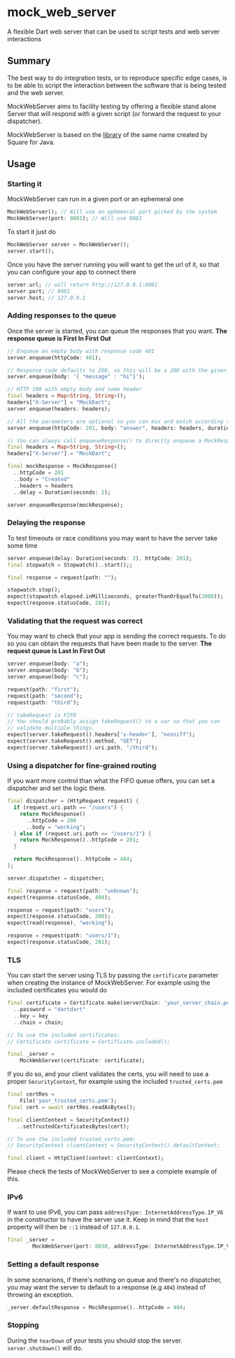# mock_web_server

A flexible Dart web server that can be used to script tests and web server interactions

## Summary

The best way to do integration tests, or to reproduce specific edge cases, is to
be able to script the interaction between the software that is being tested and the
web server.

MockWebServer aims to facility testing by offering a flexible stand alone
Server that will respond with a given script (or forward the request to your dispatcher).

MockWebServer is based on the
[library](https://github.com/square/okhttp/tree/master/mockwebserver)
of the same name created by Square for Java.

## Usage

### Starting it

MockWebServer can run in a given port or an ephemeral one

```dart
MockWebServer(); // Will use an ephemeral port picked by the system
MockWebServer(port: 8081); // Will use 8081
```

To start it just do

```dart
MockWebServer server = MockWebServer();
server.start();
```

Once you have the server running you will want to get the url of it, so that you can
configure your app to connect there

```dart
server.url; // will return http://127.0.0.1:8081
server.port; // 8081
server.host; // 127.0.0.1
```

### Adding responses to the queue

Once the server is started, you can queue the responses that you want. **The response queue is
First In First Out**

```dart
// Enqueue an empty body with response code 401
server.enqueue(httpCode: 401);

// Response code defaults to 200, so this will be a 200 with the given json as the body
server.enqueue(body: '{ "message" : "hi"}');

// HTTP 200 with empty body and some header
final headers = Map<String, String>();
headers["X-Server"] = "MockDart";
server.enqueue(headers: headers);

// All the parameters are optional so you can mix and match according to what you need
server.enqueue(httpCode: 201, body: "answer", headers: headers, duration: duration);

// You can always call enqueueResponse() to directly enqueue a MockResponse
final headers = Map<String, String>();
headers["X-Server"] = "MockDart";

final mockResponse = MockResponse()
  ..httpCode = 201
  ..body = "Created"
  ..headers = headers
  ..delay = Duration(seconds: 2);

server.enqueueResponse(mockResponse);
```

### Delaying the response

To test timeouts or race conditions you may want to have the server take some time

```dart
server.enqueue(delay: Duration(seconds: 2), httpCode: 201);
final stopwatch = Stopwatch()..start();;

final response = request(path: "");

stopwatch.stop();
expect(stopwatch.elapsed.inMilliseconds, greaterThanOrEqualTo(2000));
expect(response.statusCode, 201);
```

### Validating that the request was correct

You may want to check that your app is sending the correct requests. To do so you can obtain the
requests that have been made to the server. **The request queue is Last In First Out**

```dart
server.enqueue(body: "a");
server.enqueue(body: "b");
server.enqueue(body: "c");

request(path: "first");
request(path: "second");
request(path: "third");

// takeRequest is FIFO
// You should probably assign takeRequest() to a var so that you can
// validate multiple things.
expect(server.takeRequest().headers['x-header'], "nosniff");
expect(server.takeRequest().method, "GET");
expect(server.takeRequest().uri.path, "/third");
```

### Using a dispatcher for fine-grained routing

If you want more control than what the FIFO queue offers, you can set a dispatcher and set
the logic there.

```dart
final dispatcher = (HttpRequest request) {
  if (request.uri.path == "/users") {
    return MockResponse()
      ..httpCode = 200
      ..body = "working";
  } else if (request.uri.path == "/users/1") {
    return MockResponse()..httpCode = 201;
  }

  return MockResponse()..httpCode = 404;
};

server.dispatcher = dispatcher;

final response = request(path: "unknown");
expect(response.statusCode, 404);

response = request(path: "users");
expect(response.statusCode, 200);
expect(read(response), "working");

response = request(path: "users/1");
expect(response.statusCode, 201);
```

### TLS

You can start the server using TLS by passing the `certificate` parameter
when creating the instance of MockWebServer. For example using the included certificates you would do

```dart
final certificate = Certificate.make(serverChain: 'your_server_chain.pem', serverKey: 'your_server_key.pem')
  ..password = "dartdart"
  ..key = key
  ..chain = chain;

// To use the included certificates:
// Certificate certificate = Certificate.included();

final _server =
    MockWebServer(certificate: certificate);
```

If you do so, and your client validates the certs, you will need to use a
proper `SecurityContext`, for example using the included `trusted_certs.pem`

```dart
final certRes =
    File('your_trusted_certs.pem');
final cert = await certRes.readAsBytes();

final clientContext = SecurityContext()
   ..setTrustedCertificatesBytes(cert);

// To use the included trusted_certs.pem:
// SecurityContext clientContext = SecurityContext().defaultContext;

final client = HttpClient(context: clientContext);

```

Please check the tests of MockWebServer to see a complete example of this.

### IPv6

If want to use IPv6, you can pass `addressType: InternetAddressType.IP_V6` in the
constructor to have the server use it. Keep in mind that the `host` property
will then be `::1` instead of `127.0.0.1`.

```dart
final _server =
        MockWebServer(port: 8030, addressType: InternetAddressType.IP_V6);

```

### Setting a default response

In some scenarions, if there's nothing on queue and there's no dispatcher, you
may want the server to default to a response (e.g `404`) instead of throwing an
exception.

```dart
_server.defaultResponse = MockResponse()..httpCode = 404;
```

### Stopping

During the `tearDown` of your tests you should stop the server. `server.shutdown()` will do.
